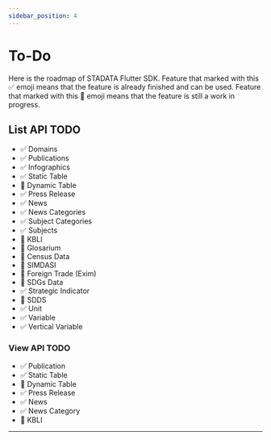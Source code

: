 ```yaml
---
sidebar_position: 4
---
```


# To-Do

Here is the roadmap of STADATA Flutter SDK. Feature that marked with this ✅ emoji means that the feature is already finished and can be used. Feature that marked with this 🔄 emoji means that the feature is still a work in progress.

## List API TODO

- ✅ Domains
- ✅ Publications
- ✅ Infographics
- ✅ Static Table
- 🔄 Dynamic Table
- ✅ Press Release
- ✅ News
- ✅ News Categories
- ✅ Subject Categories
- ✅ Subjects
- 🔄 KBLI
- 🔄 Glosarium
- 🔄 Census Data
- 🔄 SIMDASI
- 🔄 Foreign Trade (Exim)
- 🔄 SDGs Data
- ✅ Strategic Indicator
- 🔄 SDDS
- ✅ Unit
- ✅ Variable
- ✅ Vertical Variable

### View API TODO

- ✅ Publication
- ✅ Static Table
- 🔄 Dynamic Table
- ✅ Press Release
- ✅ News
- ✅ News Category
- 🔄 KBLI

---
